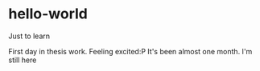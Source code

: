 # hello-world
Just to learn

First day in thesis work. Feeling excited:P
It's been almost one month. I'm still here

